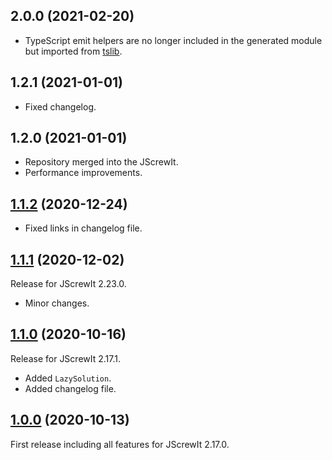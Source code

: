<a name="2.0.0"></a>
## 2.0.0 (2021-02-20)

* TypeScript emit helpers are no longer included in the generated module but imported from
  [tslib](https://www.npmjs.com/package/tslib).

<a name="1.2.1"></a>
## 1.2.1 (2021-01-01)

* Fixed changelog.

<a name="1.2.0"></a>
## 1.2.0 (2021-01-01)

* Repository merged into the JScrewIt.
* Performance improvements.

<a name="1.1.2"></a>
## [1.1.2](https://github.com/fasttime/novem/releases/tag/1.1.2) (2020-12-24)

* Fixed links in changelog file.

<a name="1.1.1"></a>
## [1.1.1](https://github.com/fasttime/novem/releases/tag/1.1.1) (2020-12-02)

Release for JScrewIt 2.23.0.
* Minor changes.

<a name="1.1.0"></a>
## [1.1.0](https://github.com/fasttime/novem/releases/tag/1.1.0) (2020-10-16)

Release for JScrewIt 2.17.1.
* Added `LazySolution`.
* Added changelog file.

<a name="1.0.0"></a>
## [1.0.0](https://github.com/fasttime/novem/releases/tag/1.0.0) (2020-10-13)

First release including all features for JScrewIt 2.17.0.
